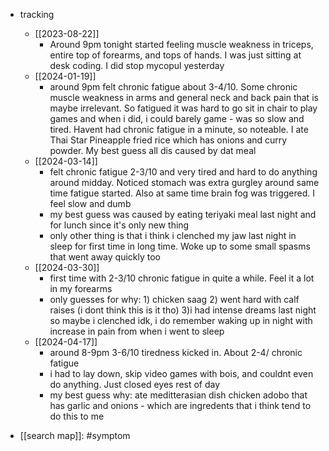   * tracking
    * [[2023-08-22]]
      * Around 9pm tonight started feeling muscle weakness in triceps, entire top of forearms, and tops of hands. I was just sitting at desk coding. I did stop mycopul yesterday
    * [[2024-01-19]]
      * around 9pm felt chronic fatigue about 3-4/10. Some chronic muscle weakness in arms and general neck and back pain that is maybe irrelevant. So fatigued it was hard to go sit in chair to play games and when i did, i could barely game - was so slow and tired. Havent had chronic fatigue in a minute, so noteable. I ate Thai Star Pineapple fried rice which has onions and curry powder. My best guess all dis caused by dat meal
    * [[2024-03-14]]
      * felt chronic fatigue 2-3/10 and very tired and hard to do anything around midday. Noticed stomach was extra gurgley around same time fatigue started. Also at same time brain fog was triggered. I feel slow and dumb
      * my best guess was caused by eating teriyaki meal last night and for lunch since it's only new thing
      * only other thing is that i think i clenched my jaw last night in sleep for first time in long time. Woke up to some small spasms that went away quickly too
    * [[2024-03-30]]
      * first time with 2-3/10 chronic fatigue in quite a while. Feel it a lot in my forearms
      * only guesses for why: 1) chicken saag 2) went hard with calf raises (i dont think this is it tho) 3)i had intense dreams last night so maybe i clenched idk, i do remember waking up in night with increase in pain from when i went to sleep
    * [[2024-04-17]]
      * around 8-9pm 3-6/10 tiredness kicked in. About 2-4/ chronic fatigue
      * i had to lay down, skip video games with bois, and couldnt even do anything. Just closed eyes rest of day
      * my best guess why: ate meditterasian dish chicken adobo that has garlic and onions - which are ingredents that i think tend to do this to me

  * [[search map]]: #symptom
